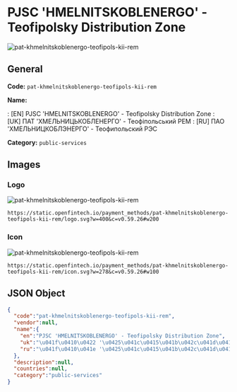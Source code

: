 
# PJSC 'HMELNITSKOBLENERGO' - Teofipolsky Distribution Zone 
![pat-khmelnitskoblenergo-teofipols-kii-rem](https://static.openfintech.io/payment_methods/pat-khmelnitskoblenergo-teofipols-kii-rem/logo.svg?w=400&c=v0.59.26#w200)  

## General 
**Code:** `pat-khmelnitskoblenergo-teofipols-kii-rem` 
 
**Name:** 
 
:	[EN] PJSC 'HMELNITSKOBLENERGO' - Teofipolsky Distribution Zone 
:	[UK] ПАТ 'ХМЕЛЬНИЦЬКОБЛЕНЕРГО' - Теофіпольський РЕМ 
:	[RU] ПАО 'ХМЕЛЬНИЦКОБЛЭНЕРГО' - Теофипольский РЭС 
 
**Category:** `public-services` 
 

## Images 

### Logo 
![pat-khmelnitskoblenergo-teofipols-kii-rem](https://static.openfintech.io/payment_methods/pat-khmelnitskoblenergo-teofipols-kii-rem/logo.svg?w=400&c=v0.59.26#w200)  

```
https://static.openfintech.io/payment_methods/pat-khmelnitskoblenergo-teofipols-kii-rem/logo.svg?w=400&c=v0.59.26#w200
```  

### Icon 
![pat-khmelnitskoblenergo-teofipols-kii-rem](https://static.openfintech.io/payment_methods/pat-khmelnitskoblenergo-teofipols-kii-rem/icon.svg?w=278&c=v0.59.26#w100)  

```
https://static.openfintech.io/payment_methods/pat-khmelnitskoblenergo-teofipols-kii-rem/icon.svg?w=278&c=v0.59.26#w100
```  

## JSON Object 

```json
{
  "code":"pat-khmelnitskoblenergo-teofipols-kii-rem",
  "vendor":null,
  "name":{
    "en":"PJSC 'HMELNITSKOBLENERGO' - Teofipolsky Distribution Zone",
    "uk":"\u041f\u0410\u0422 '\u0425\u041c\u0415\u041b\u042c\u041d\u0418\u0426\u042c\u041a\u041e\u0411\u041b\u0415\u041d\u0415\u0420\u0413\u041e' - \u0422\u0435\u043e\u0444\u0456\u043f\u043e\u043b\u044c\u0441\u044c\u043a\u0438\u0439 \u0420\u0415\u041c",
    "ru":"\u041f\u0410\u041e '\u0425\u041c\u0415\u041b\u042c\u041d\u0418\u0426\u041a\u041e\u0411\u041b\u042d\u041d\u0415\u0420\u0413\u041e' - \u0422\u0435\u043e\u0444\u0438\u043f\u043e\u043b\u044c\u0441\u043a\u0438\u0439 \u0420\u042d\u0421"
  },
  "description":null,
  "countries":null,
  "category":"public-services"
}
```  
